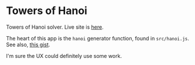 #  Towers of Hanoi

Towers of Hanoi solver.
Live site is [here](http://www.toddhancock.net/towers-of-hanoi).

The heart of this app is the `hanoi` generator function, found in `src/hanoi.js`. See also, [this gist](https://gist.github.com/thancock20/99b90a67d58308ae83d7054742d09296).

I'm sure the UX could definitely use some work.
